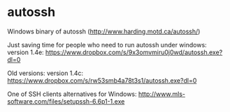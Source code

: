 autossh
=======

Windows binary of autossh (http://www.harding.motd.ca/autossh/)

Just saving time for people who need to run autossh under windows:
version 1.4e: https://www.dropbox.com/s/9x3omvmiru0j0wd/autossh.exe?dl=0

Old versions:
version 1.4c: https://www.dropbox.com/s/rw53smb4a78t3s1/autossh.exe?dl=0

One of SSH clients alternatives for Windows: http://www.mls-software.com/files/setupssh-6.6p1-1.exe
